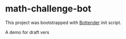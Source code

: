 # math-challenge-bot

This project was bootstrapped with
[Bottender](https://github.com/Yoctol/bottender) init script.

A demo for draft vers